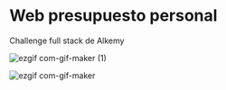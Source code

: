 # Web presupuesto personal

Challenge full stack de Alkemy


![ezgif com-gif-maker (1)](https://user-images.githubusercontent.com/65172128/136711227-7b17b934-d7a4-4a1e-b777-82df77ac6f6f.gif)

![ezgif com-gif-maker](https://user-images.githubusercontent.com/65172128/136711277-2e3d8a54-6d5a-47f3-880b-2a4abe761557.gif)
